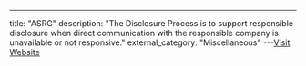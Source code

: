 ---
title: "ASRG"
description: "The  Disclosure Process is to support responsible disclosure when direct communication with the responsible company is unavailable or not responsive."
external_category: "Miscellaneous"
---[Visit Website](https://asrg.io/disclosure/)

